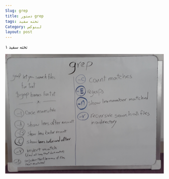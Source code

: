 ```yaml
---
Slug: grep 
title: دستور grep
tags: تخته سفید
Category: لینوکس
layout: post
---
```


تخته سفید ۱

![تخته سفید ۱](/images/post/whiteboard01.jpg)

